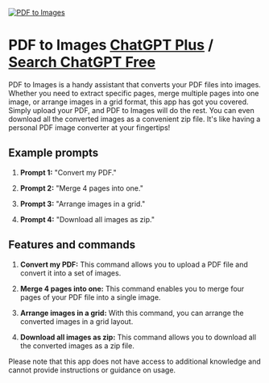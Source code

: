 
[![PDF to Images](https://files.oaiusercontent.com/file-9ry3bPr0YHoNfCTqPas5XMnw?se=2123-10-17T07%3A11%3A10Z&sp=r&sv=2021-08-06&sr=b&rscc=max-age%3D31536000%2C%20immutable&rscd=attachment%3B%20filename%3D3306ec7c-c78f-4b29-a255-1a37e699cd56.png&sig=63QkaH838Wj4q7/H8roNXFnMznk/0m/jJp4h0Jvt4Qs%3D)](https://chat.openai.com/g/g-chdkF9FKl-pdf-to-images)

# PDF to Images [ChatGPT Plus](https://chat.openai.com/g/g-chdkF9FKl-pdf-to-images) / [Search ChatGPT Free](https://gptcall.net/index.html#/?search=PDF%20to%20Images)

PDF to Images is a handy assistant that converts your PDF files into images. Whether you need to extract specific pages, merge multiple pages into one image, or arrange images in a grid format, this app has got you covered. Simply upload your PDF, and PDF to Images will do the rest. You can even download all the converted images as a convenient zip file. It's like having a personal PDF image converter at your fingertips!

## Example prompts

1. **Prompt 1:** "Convert my PDF."

2. **Prompt 2:** "Merge 4 pages into one."

3. **Prompt 3:** "Arrange images in a grid."

4. **Prompt 4:** "Download all images as zip."

## Features and commands

1. **Convert my PDF:** This command allows you to upload a PDF file and convert it into a set of images.

2. **Merge 4 pages into one:** This command enables you to merge four pages of your PDF file into a single image.

3. **Arrange images in a grid:** With this command, you can arrange the converted images in a grid layout.

4. **Download all images as zip:** This command allows you to download all the converted images as a zip file.

Please note that this app does not have access to additional knowledge and cannot provide instructions or guidance on usage.


